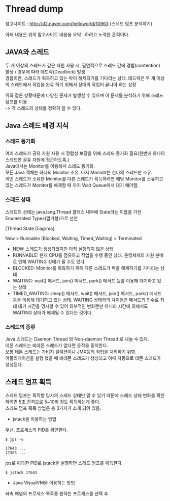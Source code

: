 # Thread dump

참고사이트 : http://d2.naver.com/helloworld/10963 (스레드 덤프 분석하기)  

아래 내용은 위의 참고사이트 내용을 요약...하려고 노력한 흔적이다.

## JAVA와 스레드

두 개 이상의 스레드가 같은 자원 사용 시, 필연적으로 스레드 간에 경합(contention) 발생 / 경우에 따라 데드락(Deadlock) 발생  
경합이란, 스레드가 획득하고 있는 락이 해제되기를 기다리는 상태.
데드락은 두 개 이상의 스레드에서 작업을 완료 하기 위해서 상대의 작업이 끝나야 하는 상황

위와 같은 상황때문에 다양한 문제가 발생할 수 있으며 이 문제를 분석하기 위해 스레드 덤프를 이용  
-> 각 스레드의 상태를 정확히 알 수 있다.

## Java 스레드 배경 지식

### 스레드 동기화

여러 스레드가 공유 자원 사용 시 정합성 보장을 위해 스레드 동기화 필요(한번에 하나의 스레드만 공유 자원에 접근하도록.)  
Java에서는 Monitor를 이용해서 스레드 동기화.  
모든 Java 객체는 하나의 Monitor 소유. 다시 Moniotr는 한나의 스레드만 소유.  
어떤 스레드가 소유한 Monitor를 다른 스레드가 획득하려면 해당 Monitor를 소유하고 있는 스레드가 Monitor를 해제할 때 까지 Wait Queue에서 대기 해야함.  

### 스레드 상태

스레드의 상태는 java.lang.Thread 클래스 내부에 State라는 이름을 가진 Enumerated Types(열거형)으로 선언  

[Thread State Diagrma]

New > Runnable (Blocked, Waiting, Timed_Waiting) > Terminated

* NEW: 스레드가 생성되었지만 아직 실행되지 않은 상태  
* RUNNABLE: 현재 CPU를 점유하고 작업을 수행 중인 상태. 운영체제의 자원 분배로 인해 WAITING 상태가 될 수도 있다.  
* BLOCKED: Monitor를 획득하기 위해 다른 스레드가 락을 해제하기를 기다리는 상태  
* WAITING: wait() 메서드, join() 메서드, park() 메서드 등를 이용해 대기하고 있는 상태  
* TIMED_WAITING: sleep() 메서드, wait() 메서드, join() 메서드, park() 메서드 등을 이용해 대기하고 있는 상태. WAITING 상태와의 차이점은 메서드의 인수로 최대 대기 시간을 명시할 수 있어 외부적인 변화뿐만 아니라 시간에 의해서도 WAITING 상태가 해제될 수 있다는 것이다.

### 스레드의 종류

Java 스레드는 Daemon Thread 와 Non-daemon Thread 로 나눌 수 있다.  
데몬 스레드는 비데몬 스레드가 없다면 동작을 중지한다.  
보통 데몬 스레드는 가비지 컬렉션이나 JMX등의 작업을 처리하기 위함.  
어플리케이션을 실행 했을 때 비데몬 스레드가 생성되고 이때 자동으로 데몬 스레드가 생성된다.  

## 스레드 덤프 획득

스레드 덤프는 획득할 당시의 스레드 상태만 알 수 있기 때문에 스레드 상태 변화를 확인하려면 5초 간격으로 5~10회 정도 획득하는게 좋다.  
스레드 덤프 획득 방법은 총 3가지가 소개 되어 있음.  

* jstack을 이용하는 방법  

우선, 프로세스의 PID를 확인한다.  
```
$ jps -v

17643 ...
27385 ...
```
jps로 획득한 PID로 jstack을 실행하면 스레드 덤프를 획득한다.
```
$ jstack 17643
```

* Java VisualVM을 이용하는 방법

좌측 패널의 프로세스 목록중 원하는 프로세스를 선택 후
